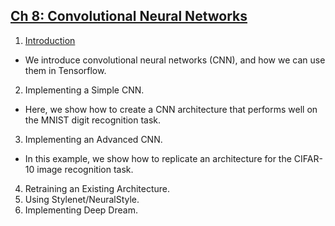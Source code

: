 ## [Ch 8: Convolutional Neural Networks](https://github.com/nfmcclure/tensorflow_cookbook/tree/master/08_Convolutional_Nerual_Networks)

 1. [Introduction](https://github.com/nfmcclure/tensorflow_cookbook/tree/master/08_Convolutional_Neural_Networks/01_Introduction)
  * We introduce convolutional neural networks (CNN), and how we can use them in Tensorflow.
 2. Implementing a Simple CNN.
  * Here, we show how to create a CNN architecture that performs well on the MNIST digit recognition task.
 3. Implementing an Advanced CNN.
  * In this example, we show how to replicate an architecture for the CIFAR-10 image recognition task.
 4. Retraining an Existing Architecture.
 5. Using Stylenet/NeuralStyle.
 6. Implementing Deep Dream.
